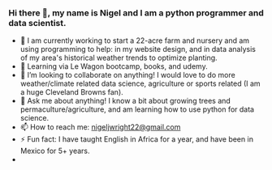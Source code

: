 ### Hi there 👋, my name is Nigel and I am a python programmer and data scientist. 
- 🔭 I am currently working to start a 22-acre farm and nursery and am using programming to help: in my website design, and in data analysis of my area's historical weather trends to optimize planting.
- 🌱 Learning via Le Wagon bootcamp, books, and udemy.
- 👯 I’m looking to collaborate on anything! I would love to do more weather/climate related data science, agriculture or sports related (I am a huge Cleveland Browns fan).
- 💬 Ask me about anything! I know a bit about growing trees and permaculture/agriculture, and am learning how to use python for data science. 
- 📫 How to reach me: nigeljwright22@gmail.com
- ⚡ Fun fact: I have taught English in Africa for a year, and have been in Mexico for 5+ years. 
- 

